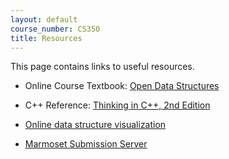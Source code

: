 ```yaml
---
layout: default
course_number: CS350
title: Resources
---
```


This page contains links to useful resources.

 - Online Course Textbook: [Open Data Structures](http://opendatastructures.org)
 
 - C++ Reference: [Thinking in C++, 2nd Edition](http://www.mindview.net/Books/TICPP/ThinkingInCPP2e.html)
 
 - [Online data structure visualization](http://www.cs.usfca.edu/~galles/visualization/Algorithms.html)
   
 - [Marmoset Submission Server](https://cs.ycp.edu/marmoset/)